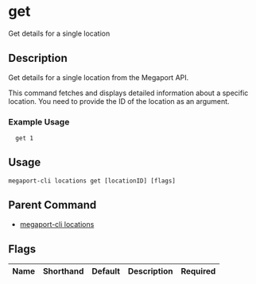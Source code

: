 # get

Get details for a single location

## Description

Get details for a single location from the Megaport API.

This command fetches and displays detailed information about a specific location. You need to provide the ID of the location as an argument.

### Example Usage

```
  get 1
```


## Usage

```
megaport-cli locations get [locationID] [flags]
```



## Parent Command

* [megaport-cli locations](megaport-cli_locations.md)




## Flags

| Name | Shorthand | Default | Description | Required |
|------|-----------|---------|-------------|----------|



